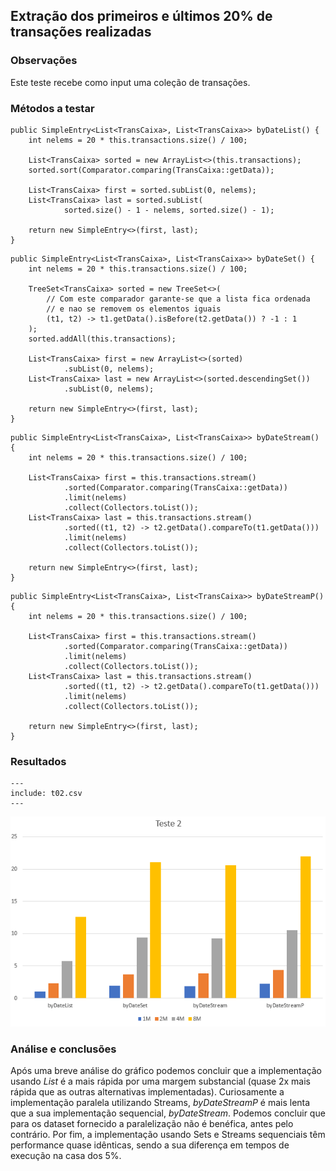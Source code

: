 ## Extração dos primeiros e últimos 20% de transações realizadas

### Observações

Este teste recebe como input uma coleção de transações.

### Métodos a testar

```{.java}
public SimpleEntry<List<TransCaixa>, List<TransCaixa>> byDateList() {
    int nelems = 20 * this.transactions.size() / 100;

    List<TransCaixa> sorted = new ArrayList<>(this.transactions);
    sorted.sort(Comparator.comparing(TransCaixa::getData));

    List<TransCaixa> first = sorted.subList(0, nelems);
    List<TransCaixa> last = sorted.subList(
            sorted.size() - 1 - nelems, sorted.size() - 1);

    return new SimpleEntry<>(first, last);
}
```

```{.java}
public SimpleEntry<List<TransCaixa>, List<TransCaixa>> byDateSet() {
    int nelems = 20 * this.transactions.size() / 100;

    TreeSet<TransCaixa> sorted = new TreeSet<>(
        // Com este comparador garante-se que a lista fica ordenada
        // e nao se removem os elementos iguais
        (t1, t2) -> t1.getData().isBefore(t2.getData()) ? -1 : 1
    );
    sorted.addAll(this.transactions);

    List<TransCaixa> first = new ArrayList<>(sorted)
            .subList(0, nelems);
    List<TransCaixa> last = new ArrayList<>(sorted.descendingSet())
            .subList(0, nelems);

    return new SimpleEntry<>(first, last);
}
```

```{.java}
public SimpleEntry<List<TransCaixa>, List<TransCaixa>> byDateStream() {
    int nelems = 20 * this.transactions.size() / 100;

    List<TransCaixa> first = this.transactions.stream()
            .sorted(Comparator.comparing(TransCaixa::getData))
            .limit(nelems)
            .collect(Collectors.toList());
    List<TransCaixa> last = this.transactions.stream()
            .sorted((t1, t2) -> t2.getData().compareTo(t1.getData()))
            .limit(nelems)
            .collect(Collectors.toList());

    return new SimpleEntry<>(first, last);
}
```

```{.java}
public SimpleEntry<List<TransCaixa>, List<TransCaixa>> byDateStreamP() {
    int nelems = 20 * this.transactions.size() / 100;

    List<TransCaixa> first = this.transactions.stream()
            .sorted(Comparator.comparing(TransCaixa::getData))
            .limit(nelems)
            .collect(Collectors.toList());
    List<TransCaixa> last = this.transactions.stream()
            .sorted((t1, t2) -> t2.getData().compareTo(t1.getData()))
            .limit(nelems)
            .collect(Collectors.toList());

    return new SimpleEntry<>(first, last);
}
```


### Resultados

```table
---
include: t02.csv
---
```

![Representação gráfica destes resultados](charts/t02-2.PNG)



### Análise e conclusões

Após uma breve análise do gráfico podemos concluir que a implementação usando *List* é a mais rápida por uma margem substancial (quase 2x mais rápida que as outras alternativas implementadas).
Curiosamente a implementação paralela utilizando Streams, *byDateStreamP* é mais lenta que a sua implementação sequencial, *byDateStream*.
Podemos concluir que para os dataset fornecido a paralelização não é benéfica, antes pelo contrário.
Por fim, a implementação usando Sets e Streams sequenciais têm performance quase idênticas, sendo a sua diferença em tempos de execução na casa dos 5%.

